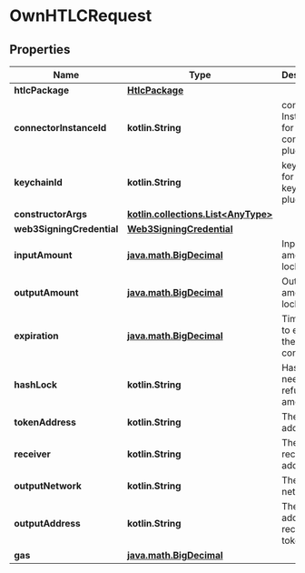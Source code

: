 
# OwnHTLCRequest

## Properties
Name | Type | Description | Notes
------------ | ------------- | ------------- | -------------
**htlcPackage** | [**HtlcPackage**](HtlcPackage.md) |  | 
**connectorInstanceId** | **kotlin.String** | connector Instance Id for the connector plugin | 
**keychainId** | **kotlin.String** | keychainId for the keychain plugin | 
**constructorArgs** | [**kotlin.collections.List&lt;AnyType&gt;**](AnyType.md) |  | 
**web3SigningCredential** | [**Web3SigningCredential**](Web3SigningCredential.md) |  | 
**inputAmount** | [**java.math.BigDecimal**](java.math.BigDecimal.md) | Input amount to lock | 
**outputAmount** | [**java.math.BigDecimal**](java.math.BigDecimal.md) | Output amount to lock | 
**expiration** | [**java.math.BigDecimal**](java.math.BigDecimal.md) | Timestamp to expire the contract | 
**hashLock** | **kotlin.String** | Hashlock needed to refund the amount | 
**tokenAddress** | **kotlin.String** | The token address | 
**receiver** | **kotlin.String** | The receiver address | 
**outputNetwork** | **kotlin.String** | The output network id | 
**outputAddress** | **kotlin.String** | The output addreess to receive the tokens | 
**gas** | [**java.math.BigDecimal**](java.math.BigDecimal.md) |  |  [optional]



